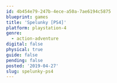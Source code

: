 ```yaml
---
id: 4b454e79-247b-4ece-a50a-7ae6194c5875
blueprint: games
title: 'Spelunky [PS4]'
platform: playstation-4
genre:
  - action-adventure
digital: false
physical: true
guide: false
pending: false
posted: '2019-04-27'
slug: spelunky-ps4
---
```

